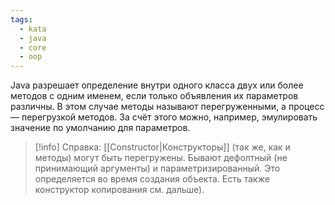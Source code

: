 ```yaml
---
tags:
  - kata
  - java
  - core
  - oop
---
```


Java разрешает определение внутри одного класса двух или более методов с одним именем, если только объявления их параметров различны. В этом случае методы называют перегруженными, а процесс — перегрузкой методов. За счёт этого можно, например, эмулировать значение по умолчанию для параметров.
> [!info] Справка: [[Constructor|Конструкторы]] (так же, как и методы) могут быть перегружены. Бывают дефолтный (не принимающий аргументы) и параметризированный. Это определяется во время создания объекта. Есть также конструктор копирования см. дальше).